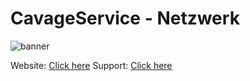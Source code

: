 # CavageService - Netzwerk
![banner](https://cdn.cavageservice.de/banner.png)


Website: [Click here](https://cavageservice.de)
Support: [Click here](mailto:support@cavageservice.de)

